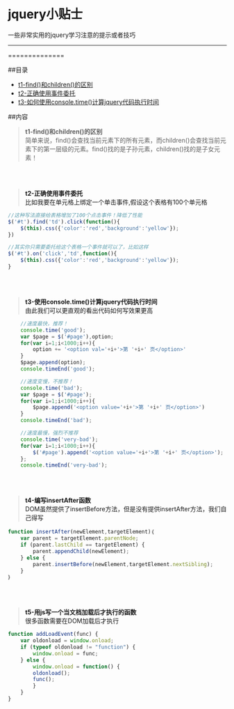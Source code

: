 jquery小贴士
==============
一些非常实用的jquery学习注意的提示或者技巧
****
==============

##目录
* [t1-find()和children()的区别](#t1)
* [t2-正确使用事件委托](#t2)
* [t3-如何使用console.time()计算jquery代码执行时间](#t3)

##内容
><b id="t1">t1-find()和children()的区别</b><br>
简单来说，find()会查找当前元素下的所有元素，而children()会查找当前元素下的第一层级的元素。find()找的是子孙元素，children()找的是子女元素！

<br><br>
><a name="t2"/> **t2-正确使用事件委托**<br>
比如我要在单元格上绑定一个单击事件,假设这个表格有100个单元格

```javascript
//这种写法直接给表格增加了100个点击事件！降低了性能
$('#t').find('td').click(function(){
    $(this).css({'color':'red','background':'yellow'});
})

//其实你只需要委托给这个表格一个事件就可以了，比如这样
$('#t').on('click','td',function(){
    $(this).css({'color':'red','background':'yellow'});
}
```
<br><br>
><a name="t3"/> **t3-使用console.time()计算jquery代码执行时间**<br>
由此我们可以更直观的看出代码如何写效果更高

```javascript
    //速度最快，推荐！
    console.time('good');
    var $page = $('#page'),option;
    for(var i=1;i<1000;i++){
        option += '<option val='+i+'>第 '+i+' 页</option>'
    }
    $page.append(option);
    console.timeEnd('good');

    //速度变慢，不推荐！
    console.time('bad');
    var $page = $('#page');
    for(var i=1;i<1000;i++){
        $page.append('<option value='+i+'>第 '+i+' 页</option>')
    }
    console.timeEnd('bad');

    //速度最慢，强烈不推荐
    console.time('very-bad');
    for(var i=1;i<1000;i++){
        $('#page').append('<option value='+i+'>第 '+i+' 页</option>');
    };
    console.timeEnd('very-bad');
```
<br><br>

><a name="t4"/> **t4-编写insertAfter函数**<br>
DOM虽然提供了insertBefore方法，但是没有提供insertAfter方法，我们自己得写

```javascript
function insertAfter(newElement,targetElement)｛
    var parent = targetElement.parentNode;
    if (parent.lastChild == targetElement) {
        parent.appendChild(newElement);
    } else {
        parent.insertBefore(newElement,targetElement.nextSibling);
    }
｝
```
<br><br>

><a name="t5"/> **t5-用js写一个当文档加载后才执行的函数**<br>
很多函数需要在DOM加载后才执行

```javascript
function addLoadEvent(func) {
    var oldonload = window.onload;
    if (typeof oldonload != "function") {
        window.onload = func;
    } else {
        window.onload = function() {
        oldonload();
        func();
        }
    }
}
```
<br><br>
